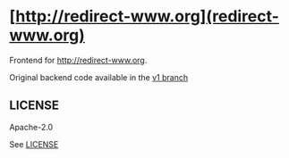 [http://redirect-www.org](redirect-www.org)
================

Frontend for <http://redirect-www.org>.

Original backend code available in the
[v1 branch](https://github.com/coolaj86/redirect-www.org/tree/v1)

LICENSE
-------

Apache-2.0

See [LICENSE](https://github.com/coolaj86/redirect-www.org/blob/master/LICENSE)
